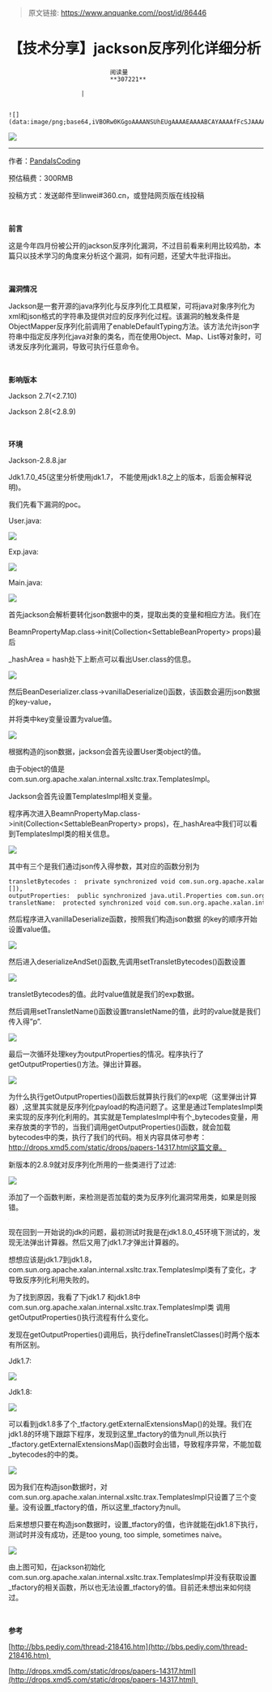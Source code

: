 > 原文链接: https://www.anquanke.com//post/id/86446 


# 【技术分享】jackson反序列化详细分析


                                阅读量   
                                **307221**
                            
                        |
                        
                                                                                                                                    ![](data:image/png;base64,iVBORw0KGgoAAAANSUhEUgAAAAEAAAABCAYAAAAfFcSJAAAAAXNSR0IArs4c6QAAAARnQU1BAACxjwv8YQUAAAAJcEhZcwAADsQAAA7EAZUrDhsAAAANSURBVBhXYzh8+PB/AAffA0nNPuCLAAAAAElFTkSuQmCC)
                                                                                            



**[![](https://p2.ssl.qhimg.com/t01d181a5473a95f051.jpg)](https://p2.ssl.qhimg.com/t01d181a5473a95f051.jpg)**

****

作者：[PandaIsCoding](http://bobao.360.cn/member/contribute?uid=2929519300)

预估稿费：300RMB

投稿方式：发送邮件至linwei#360.cn，或登陆网页版在线投稿

**<br>**

**前言**

这是今年四月份被公开的jackson反序列化漏洞，不过目前看来利用比较鸡肋，本篇只以技术学习的角度来分析这个漏洞，如有问题，还望大牛批评指出。

<br>

**漏洞情况**

Jackson是一套开源的java序列化与反序列化工具框架，可将java对象序列化为xml和json格式的字符串及提供对应的反序列化过程。该漏洞的触发条件是ObjectMapper反序列化前调用了enableDefaultTyping方法。该方法允许json字符串中指定反序列化java对象的类名，而在使用Object、Map、List等对象时，可诱发反序列化漏洞，导致可执行任意命令。

<br>

**影响版本**

Jackson 2.7(&lt;2.7.10) 

Jackson 2.8(&lt;2.8.9)

<br>

**环境**

Jackson-2.8.8.jar

Jdk1.7.0_45(这里分析使用jdk1.7， 不能使用jdk1.8之上的版本，后面会解释说明)。

我们先看下漏洞的poc。

User.java:

[![](https://p2.ssl.qhimg.com/t01fe4d4e6ba53d2a8c.png)](https://p2.ssl.qhimg.com/t01fe4d4e6ba53d2a8c.png)

Exp.java:

[![](https://p4.ssl.qhimg.com/t0127a06963bcacae16.png)](https://p4.ssl.qhimg.com/t0127a06963bcacae16.png)

Main.java:

[![](https://p5.ssl.qhimg.com/t014fe2ffb4134127ab.png)](https://p5.ssl.qhimg.com/t014fe2ffb4134127ab.png)

首先jackson会解析要转化json数据中的类，提取出类的变量和相应方法。我们在

BeamnPropertyMap.class-&gt;init(Collection&lt;SettableBeanProperty&gt; props)最后

_hashArea = hash处下上断点可以看出User.class的信息。

[![](https://p2.ssl.qhimg.com/t0102b042f5723b9881.png)](https://p2.ssl.qhimg.com/t0102b042f5723b9881.png)

然后BeanDeserializer.class-&gt;vanillaDeserialize()函数，该函数会遍历json数据的key-value，

并将类中key变量设置为value值。

[![](https://p5.ssl.qhimg.com/t0107dadb541c614e52.png)](https://p5.ssl.qhimg.com/t0107dadb541c614e52.png)

根据构造的json数据，jackson会首先设置User类object的值。

由于object的值是com.sun.org.apache.xalan.internal.xsltc.trax.TemplatesImpl。

Jackson会首先设置TemplatesImpl相关变量。

程序再次进入BeamnPropertyMap.class-&gt;init(Collection&lt;SettableBeanProperty&gt; props)，在_hashArea中我们可以看到TemplatesImpl类的相关信息。

[![](https://p5.ssl.qhimg.com/t0137216a7f0aa6f5f8.png)](https://p5.ssl.qhimg.com/t0137216a7f0aa6f5f8.png)

其中有三个是我们通过json传入得参数，其对应的函数分别为



```
transletBytecodes :  private synchronized void com.sun.org.apache.xalan.internal.xsltc.trax.TemplatesImpl.setTransletBytecodes(byte[][]),
outputProperties:  public synchronized java.util.Properties com.sun.org.apache.xalan.internal.xsltc.trax.TemplatesImpl.getOutputProperties(),
transletName:  protected synchronized void com.sun.org.apache.xalan.internal.xsltc.trax.TemplatesImpl.setTransletName(java.lang.String),
```

然后程序进入vanillaDeserialize函数，按照我们构造json数据 的key的顺序开始设置value值。

[![](https://p1.ssl.qhimg.com/t01307f618ccb51fd29.png)](https://p1.ssl.qhimg.com/t01307f618ccb51fd29.png)

然后进入deserializeAndSet()函数,先调用setTransletBytecodes()函数设置

[![](https://p0.ssl.qhimg.com/t01b4fbf7c399be24db.png)](https://p0.ssl.qhimg.com/t01b4fbf7c399be24db.png)

transletBytecodes的值。此时value值就是我们的exp数据。

然后调用setTransletName()函数设置transletName的值，此时的value就是我们传入得”p”.

[![](https://p0.ssl.qhimg.com/t011072dca7b3c933f6.png)](https://p0.ssl.qhimg.com/t011072dca7b3c933f6.png)

最后一次循环处理key为outputProperties的情况。程序执行了getOutputProperties()方法。弹出计算器。

[![](https://p0.ssl.qhimg.com/t0114cf3e1c83c61d2a.png)](https://p0.ssl.qhimg.com/t0114cf3e1c83c61d2a.png)

为什么执行getOutputProperties()函数后就算执行我们的exp呢（这里弹出计算器）,这里其实就是反序列化payload的构造问题了。这里是通过TemplatesImpl类来实现的反序列化利用的。其实就是TemplatesImpl中有个_bytecodes变量，用来存放类的字节的，当我们调用getOutputProperties()函数，就会加载bytecodes中的类，执行了我们的代码。相关内容具体可参考：http://drops.xmd5.com/static/drops/papers-14317.html这篇文章。

新版本的2.8.9就对反序列化所用的一些类进行了过滤:

[![](https://p2.ssl.qhimg.com/t01b533d1e030de1548.png)](https://p2.ssl.qhimg.com/t01b533d1e030de1548.png)

添加了一个函数判断，来检测是否加载的类为反序列化漏洞常用类，如果是则报错。

[![](data:image/png;base64,iVBORw0KGgoAAAANSUhEUgAAAAEAAAABCAYAAAAfFcSJAAAAAXNSR0IArs4c6QAAAARnQU1BAACxjwv8YQUAAAAJcEhZcwAADsQAAA7EAZUrDhsAAAANSURBVBhXYzh8+PB/AAffA0nNPuCLAAAAAElFTkSuQmCC)](https://p0.ssl.qhimg.com/t011bf558cce37a2b7d.png)

现在回到一开始说的jdk的问题，最初测试时我是在jdk1.8.0_45环境下测试的，发现无法弹出计算器。然后又用了jdk1.7才弹出计算器的。

想想应该是jdk1.7到jdk1.8，com.sun.org.apache.xalan.internal.xsltc.trax.TemplatesImpl类有了变化，才导致反序列化利用失败的。

为了找到原因，我看了下jdk1.7 和jdk1.8中com.sun.org.apache.xalan.internal.xsltc.trax.TemplatesImpl类 调用getOutputProperties()执行流程有什么变化。

发现在getOutputProperties()调用后，执行defineTransletClasses()时两个版本有所区别。

Jdk1.7:

[![](https://p4.ssl.qhimg.com/t01949b664ba43624d8.png)](https://p4.ssl.qhimg.com/t01949b664ba43624d8.png)

Jdk1.8:

[![](https://p2.ssl.qhimg.com/t014133bf7445d352ae.png)](https://p2.ssl.qhimg.com/t014133bf7445d352ae.png)

可以看到jdk1.8多了个_tfactory.getExternalExtensionsMap()的处理。我们在jdk1.8的环境下跟踪下程序，发现到这里_tfactory的值为null,所以执行_tfactory.getExternalExtensionsMap()函数时会出错，导致程序异常，不能加载_bytecodes的中的类。

[![](https://p1.ssl.qhimg.com/t010682dfe7cfef608c.png)](https://p1.ssl.qhimg.com/t010682dfe7cfef608c.png)

因为我们在构造json数据时，对com.sun.org.apache.xalan.internal.xsltc.trax.TemplatesImpl只设置了三个变量。没有设置_tfactory的值，所以这里_tfactory为null。

后来想想只要在构造json数据时，设置_tfactory的值，也许就能在jdk1.8下执行，测试时并没有成功，还是too young, too simple, sometimes naive。

[![](https://p5.ssl.qhimg.com/t01d1d8c79929c3d268.png)](https://p5.ssl.qhimg.com/t01d1d8c79929c3d268.png)

由上图可知，在jackson初始化com.sun.org.apache.xalan.internal.xsltc.trax.TemplatesImpl并没有获取设置_tfactory的相关函数，所以也无法设置_tfactory的值。目前还未想出来如何绕过。

<br>

**参考**

[http://bbs.pediy.com/thread-218416.htm](http://bbs.pediy.com/thread-218416.htm) 

[http://drops.xmd5.com/static/drops/papers-14317.html](http://drops.xmd5.com/static/drops/papers-14317.html) 
